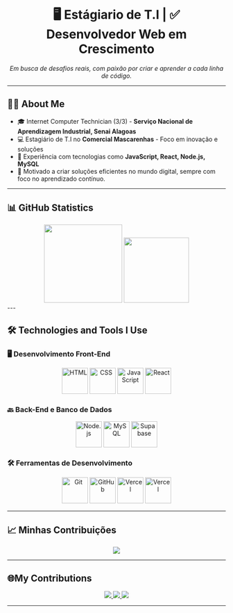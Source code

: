 <div align="center">
  
  <h1>🖥️ Estágiario de T.I | ✅ Desenvolvedor Web em Crescimento</h1>

  <p align="center">
    <i>Em busca de desafios reais, com paixão por criar e aprender a cada linha de código.</i>
  </p>
</div>

---

## 🧑‍🎓 About Me

- 🎓 Internet Computer Technician (3/3) - <strong>Serviço Nacional de Aprendizagem Industrial, Senai Alagoas</strong>
- 💻 Estagiário de T.I no <strong>Comercial Mascarenhas</strong> - Foco em inovação e soluções
- 🔧 Experiência com tecnologias como <strong>JavaScript, React, Node.js, MySQL</strong>
- 🌟 Motivado a criar soluções eficientes no mundo digital, sempre com foco no aprendizado contínuo.

---

## 📊 GitHub Statistics


<div align="center">
  <img height="180em" src="https://github-readme-stats.vercel.app/api?username=caioarchive&show_icons=true&hide_title=true&theme=dark&hide_border=true" />
  <img height="150em" src="https://github-readme-stats.vercel.app/api/top-langs/?username=caioarchive&layout=compact&theme=dark&hide_border=true&hide=html,typescript,objective-j,css"/>

</div>
---

## 🛠️ Technologies and Tools I Use

### 🖥️ **Desenvolvimento Front-End**
<p align="center">
  <img alt="HTML" src="https://skillicons.dev/icons?i=html" width="60" height="60"/>
  <img alt="CSS" src="https://skillicons.dev/icons?i=css" width="60" height="60"/>
  <img alt="JavaScript" src="https://skillicons.dev/icons?i=js" width="60" height="60"/>
  <img alt="React" src="https://skillicons.dev/icons?i=react" width="60" height="60"/>
</p>

### 🔙 **Back-End e Banco de Dados**
<p align="center">
  <img alt="Node.js" src="https://skillicons.dev/icons?i=nodejs" width="60" height="60"/>
  <img alt="MySQL" src="https://skillicons.dev/icons?i=mysql" width="60" height="60"/>
  <img alt="Supabase" src="https://skillicons.dev/icons?i=supabase" width="60" height="60"/>
</p>

### 🛠️ **Ferramentas de Desenvolvimento**
<p align="center">
  <img alt="Git" src="https://skillicons.dev/icons?i=git" width="60" height="60"/>
  <img alt="GitHub" src="https://skillicons.dev/icons?i=github" width="60" height="60"/>
  <img alt="Vercel" src="https://skillicons.dev/icons?i=vercel" width="60" height="60"/>
  <img alt="Vercel" src="https://skillicons.dev/icons?i=linux" width="60" height="60"/>

</p>

---

## 📈 Minhas Contribuições

<div align="center">
  <img src="https://github-readme-streak-stats.herokuapp.com/?user=caioarchive&theme=dracula&hide_border=true" />
</div>


---

## 🌐My Contributions

<p align="center">
  <a href="https://www.linkedin.com/in/seu-usuario" target="_blank">
    <img src="https://img.shields.io/badge/LinkedIn-0077B5?style=for-the-badge&logo=linkedin&logoColor=white"/>
  </a>
  <a href="https://github.com/caioarchive" target="_blank">
    <img src="https://img.shields.io/badge/GitHub-100000?style=for-the-badge&logo=github&logoColor=white"/>
  </a>
  <a href="https://www.instagram.com/caioarchive" target="_blank">
    <img src="https://img.shields.io/badge/Instagram-E4405F?style=for-the-badge&logo=instagram&logoColor=white"/>
  </a>
</p>

---
